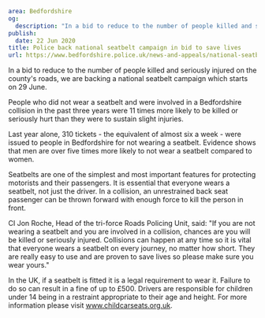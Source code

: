```yaml
area: Bedfordshire
og:
  description: "In a bid to reduce to the number of people killed and seriously injured on the county\u2019s roads, we are backing a national seatbelt campaign which starts on 29 June."
publish:
  date: 22 Jun 2020
title: Police back national seatbelt campaign in bid to save lives
url: https://www.bedfordshire.police.uk/news-and-appeals/national-seatbelt-campaign-june2020
```

In a bid to reduce to the number of people killed and seriously injured on the county's roads, we are backing a national seatbelt campaign which starts on 29 June.

People who did not wear a seatbelt and were involved in a Bedfordshire collision in the past three years were 11 times more likely to be killed or seriously hurt than they were to sustain slight injuries.

Last year alone, 310 tickets - the equivalent of almost six a week - were issued to people in Bedfordshire for not wearing a seatbelt. Evidence shows that men are over five times more likely to not wear a seatbelt compared to women.

Seatbelts are one of the simplest and most important features for protecting motorists and their passengers. It is essential that everyone wears a seatbelt, not just the driver. In a collision, an unrestrained back seat passenger can be thrown forward with enough force to kill the person in front.

CI Jon Roche, Head of the tri-force Roads Policing Unit, said: "If you are not wearing a seatbelt and you are involved in a collision, chances are you will be killed or seriously injured. Collisions can happen at any time so it is vital that everyone wears a seatbelt on every journey, no matter how short. They are really easy to use and are proven to save lives so please make sure you wear yours."

In the UK, if a seatbelt is fitted it is a legal requirement to wear it. Failure to do so can result in a fine of up to £500\. Drivers are responsible for children under 14 being in a restraint appropriate to their age and height. For more information please visit www.childcarseats.org.uk.
